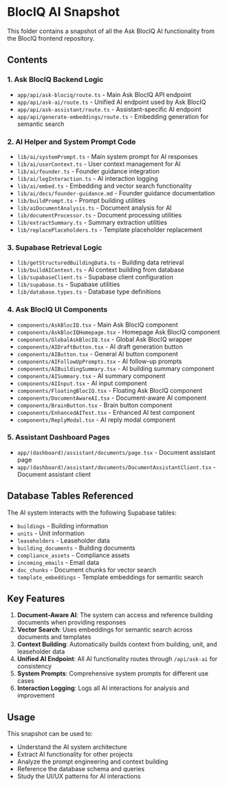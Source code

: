 # BlocIQ AI Snapshot

This folder contains a snapshot of all the Ask BlocIQ AI functionality from the BlocIQ frontend repository.

## Contents

### 1. Ask BlocIQ Backend Logic
- `app/api/ask-blociq/route.ts` - Main Ask BlocIQ API endpoint
- `app/api/ask-ai/route.ts` - Unified AI endpoint used by Ask BlocIQ
- `app/api/ask-assistant/route.ts` - Assistant-specific AI endpoint
- `app/api/generate-embeddings/route.ts` - Embedding generation for semantic search

### 2. AI Helper and System Prompt Code
- `lib/ai/systemPrompt.ts` - Main system prompt for AI responses
- `lib/ai/userContext.ts` - User context management for AI
- `lib/ai/founder.ts` - Founder guidance integration
- `lib/ai/logInteraction.ts` - AI interaction logging
- `lib/ai/embed.ts` - Embedding and vector search functionality
- `lib/ai/docs/founder-guidance.md` - Founder guidance documentation
- `lib/buildPrompt.ts` - Prompt building utilities
- `lib/aiDocumentAnalysis.ts` - Document analysis for AI
- `lib/documentProcessor.ts` - Document processing utilities
- `lib/extractSummary.ts` - Summary extraction utilities
- `lib/replacePlaceholders.ts` - Template placeholder replacement

### 3. Supabase Retrieval Logic
- `lib/getStructuredBuildingData.ts` - Building data retrieval
- `lib/buildAIContext.ts` - AI context building from database
- `lib/supabaseClient.ts` - Supabase client configuration
- `lib/supabase.ts` - Supabase utilities
- `lib/database.types.ts` - Database type definitions

### 4. Ask BlocIQ UI Components
- `components/AskBlocIQ.tsx` - Main Ask BlocIQ component
- `components/AskBlocIQHomepage.tsx` - Homepage Ask BlocIQ component
- `components/GlobalAskBlocIQ.tsx` - Global Ask BlocIQ wrapper
- `components/AIDraftButton.tsx` - AI draft generation button
- `components/AIButton.tsx` - General AI button component
- `components/AIFollowUpPrompts.tsx` - AI follow-up prompts
- `components/AIBuildingSummary.tsx` - AI building summary component
- `components/AISummary.tsx` - AI summary component
- `components/AIInput.tsx` - AI input component
- `components/FloatingBlocIQ.tsx` - Floating Ask BlocIQ component
- `components/DocumentAwareAI.tsx` - Document-aware AI component
- `components/BrainButton.tsx` - Brain button component
- `components/EnhancedAITest.tsx` - Enhanced AI test component
- `components/ReplyModal.tsx` - AI reply modal component

### 5. Assistant Dashboard Pages
- `app/(dashboard)/assistant/documents/page.tsx` - Document assistant page
- `app/(dashboard)/assistant/documents/DocumentAssistantClient.tsx` - Document assistant client

## Database Tables Referenced

The AI system interacts with the following Supabase tables:
- `buildings` - Building information
- `units` - Unit information
- `leaseholders` - Leaseholder data
- `building_documents` - Building documents
- `compliance_assets` - Compliance assets
- `incoming_emails` - Email data
- `doc_chunks` - Document chunks for vector search
- `template_embeddings` - Template embeddings for semantic search

## Key Features

1. **Document-Aware AI**: The system can access and reference building documents when providing responses
2. **Vector Search**: Uses embeddings for semantic search across documents and templates
3. **Context Building**: Automatically builds context from building, unit, and leaseholder data
4. **Unified AI Endpoint**: All AI functionality routes through `/api/ask-ai` for consistency
5. **System Prompts**: Comprehensive system prompts for different use cases
6. **Interaction Logging**: Logs all AI interactions for analysis and improvement

## Usage

This snapshot can be used to:
- Understand the AI system architecture
- Extract AI functionality for other projects
- Analyze the prompt engineering and context building
- Reference the database schema and queries
- Study the UI/UX patterns for AI interactions
